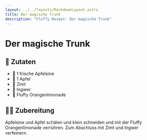 ```yaml
---
layout: ../../layouts/MarkdownLayout.astro
title: Der magische Trunk
description: "Fluffy Rezept: Der magische Trunk"
---
```


# Der magische Trunk

## 🛒 Zutaten

- 🍊 1 frische Apfelsine
- 🍎 1 Apfel
- 🧂 Zimt
- 🧄 Ingwer
- 🍊 Fluffy Orangenlimonade

## 🧑‍🍳 Zubereitung

Apfelsine und Apfel schälen und klein schneiden und mit der Fluffy Orangenlimonade verrühren. Zum Abschluss mit Zimt und Ingwer verfeinern.
